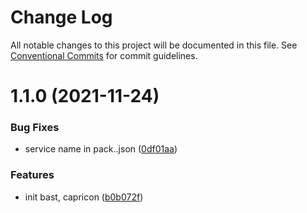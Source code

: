 # Change Log

All notable changes to this project will be documented in this file.
See [Conventional Commits](https://conventionalcommits.org) for commit guidelines.

# 1.1.0 (2021-11-24)


### Bug Fixes

* service name in pack..json ([0df01aa](https://github.com/hamza-ghufran/repo-packages/commit/0df01aa1fbce80af9b603b66f1eee61341e32813))


### Features

* init bast, capricon ([b0b072f](https://github.com/hamza-ghufran/repo-packages/commit/b0b072f8c88291cdf932acded4b53d71dd9938e5))
